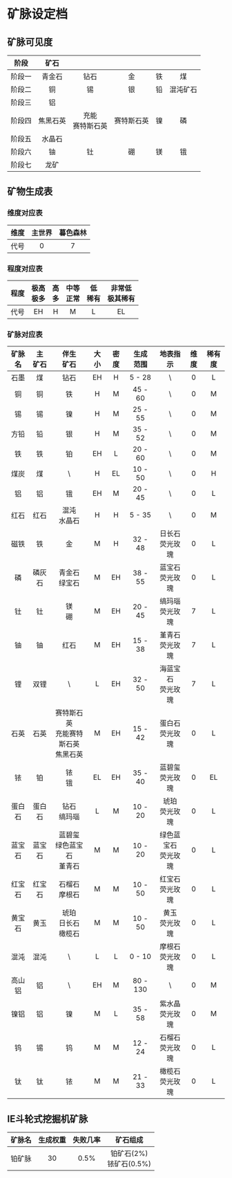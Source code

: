 # 矿脉设定档

## 矿脉可见度

| 阶段 | 矿石 | | | | |
| :-: | :-: | :-: | :-: | :-: | :-: |
| 阶段一 | 青金石 | 钻石 | 金 | 铁 | 煤 |
| 阶段二 | 铜 | 锡 | 银 | 铅 | 混沌矿石 |
| 阶段三 | 铝 |
| 阶段四 | 焦黑石英 | 充能<br>赛特斯石英 | 赛特斯石英 | 镍 | 磷 |
| 阶段五 | 水晶石 |
| 阶段六 | 铀 | 钍 | 硼 | 镁 | 锇 |
| 阶段七 | 龙矿 |

## 矿物生成表

### 维度对应表
| 维度 | 主世界 | 暮色森林 |
| :-: | :-: | :-: |
| 代号 | 0 | 7 |

### 程度对应表
| 程度 | 极高<br>极多 | 高<br>多 | 中等<br>正常 | 低<br>稀有 | 非常低<br>极其稀有 |
| :-: | :-: | :-: | :-: | :-: | :-: |
| 代号 | EH | H | M | L | EL |

### 矿脉对应表
| 矿脉名 | 主<br>矿石 | 伴生<br>矿石 | 大小 | 密度 | 生成<br>范围 | 地表指示 | 维度 | 稀有度 |
| :-: | :-: | :-: | :-: | :-: | :-: | :-: | :-: | :-: |
| 石墨 | 煤 | 钻石 | EH | H | 5 - 28 | \ | 0 | L |
| 铜 | 铜 | 铁 | H | M | 45 - 60 | \ | 0 | M |
| 锡 | 锡 | 镍 | H | M | 25 - 55 | \ | 0 | M |
| 方铅 | 铅 | 银 | H | M | 35 - 52 | \ | 0 | M |
| 铁 | 铁 | 铂 | EH | L | 20 - 60 | \ | 0 | M |
| 煤炭 | 煤 | \ | H | EL | 10 - 50 | \ | 0 | H |
| 铝 | 铝 | 锇 | EH | M | 20 - 45 | \ | 0 | L |
| 红石 | 红石 | 混沌<br>水晶石 | H | H | 5 - 35 | \ | 0 | M |
| 磁铁 | 铁 | 金 | M | H | 32 - 48 | 日长石<br>荧光玫瑰 | 0 | L |
| 磷 | 磷灰石 | 青金石<br>绿宝石 | M | EH | 38 - 55 | 蓝宝石<br>荧光玫瑰 | 0 | L |
| 钍 | 钍 | 镁<br>硼 | M | EH | 20 - 45 | 缟玛瑙<br>荧光玫瑰 | 7 | L |
| 铀 | 铀 | 红石 | M | EH | 15 - 38 | 堇青石<br>荧光玫瑰 | 7 | L |
| 锂 | 双锂 | \ | L | EH | 32 - 50 | 海蓝宝石<br>荧光玫瑰 | 7 | L |
| 石英 | 石英 | 赛特斯石英<br>充能赛特斯石英<br>焦黑石英 | M | EH | 15 - 42 | 蛋白石<br>荧光玫瑰 | 0 | L |
| 铱 | 铂 | 铱<br>锇 | EL | EH | 35 - 40 | 蓝碧玺<br>荧光玫瑰 | 0 | EL |
| 蛋白石 | 蛋白石 | 钻石<br>缟玛瑙 | L | M | 10 - 20 | 琥珀<br>荧光玫瑰 | 0 | L |
| 蓝宝石 | 蓝宝石 | 蓝碧玺<br>绿色蓝宝石<br>堇青石 | M | M | 10 - 20 | 绿色蓝宝石<br>荧光玫瑰 | 0 | L |
| 红宝石 | 红宝石 | 石榴石<br>摩根石 | M | M | 10 - 50 | 红宝石<br>荧光玫瑰 | 0 | L |
| 黄宝石 | 黄玉 | 琥珀<br>日长石<br>橄榄石 | M | M | 10 - 50 | 黄玉<br>荧光玫瑰 | 0 | L |
| 混沌 | 混沌 | \ | L | L | 0 - 10 | 摩根石<br>荧光玫瑰 | 0 | L |
| 高山铝 | 铝 | \ | EH | M | 80 - 130 | \ | 0 | M |
| 镍铝 | 铝 | 镍 | M | L | 35 - 58 | 紫水晶<br>荧光玫瑰 | 0 | M |
| 钨 | 锡 | 钨 | M | M | 12 - 24 | 石榴石<br>荧光玫瑰 | 0 | L |
| 钛 | 钛 | 铱 | M | M | 21 - 33 | 橄榄石<br>荧光玫瑰 | 0 | L |

## IE斗轮式挖掘机矿脉
| 矿脉名 | 生成权重 | 失败几率 | 矿石组成 |
| :-: | :-: | :-: | :-: |
| 铂矿脉 | 30 | 0.5% | 铂矿石(2%)<br>铱矿石(0.5%)|
